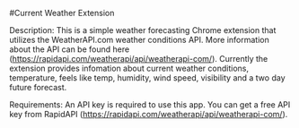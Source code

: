#Current Weather Extension

Description: This is a simple weather forecasting Chrome extension that utilizes the WeatherAPI.com weather conditions API. More information about the API can be found here (https://rapidapi.com/weatherapi/api/weatherapi-com/). Currently the extension provides infomation about current weather conditions, temperature, feels like temp, humidity, wind speed, visibility and a two day future forecast.

Requirements: An API key is required to use this app. You can get a free API key from RapidAPI (https://rapidapi.com/weatherapi/api/weatherapi-com/).

